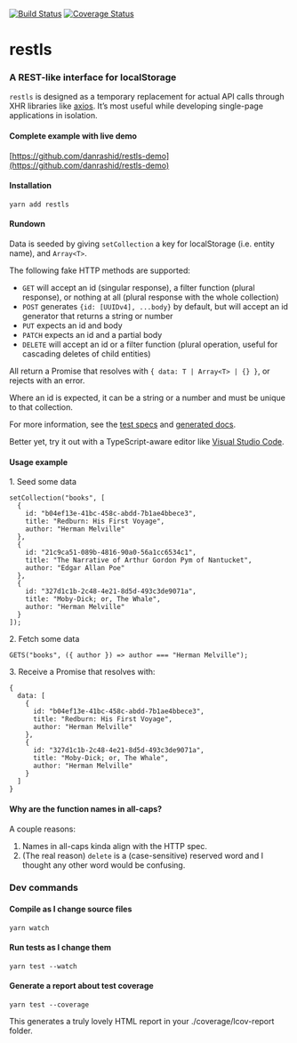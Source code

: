 [![Build Status](https://travis-ci.org/danrashid/restls.svg?branch=master)](https://travis-ci.org/danrashid/restls) [![Coverage Status](https://coveralls.io/repos/github/danrashid/restls/badge.svg?branch=master)](https://coveralls.io/github/danrashid/restls?branch=master)

# restls

### A REST-like interface for localStorage

`restls` is designed as a temporary replacement for actual API calls through XHR libraries like [axios](https://github.com/axios/axios). It’s most useful while developing single-page applications in isolation.

#### Complete example with live demo

[https://github.com/danrashid/restls-demo](https://github.com/danrashid/restls-demo)

#### Installation

`yarn add restls`

#### Rundown

Data is seeded by giving `setCollection` a key for localStorage (i.e. entity name), and `Array<T>`.

The following fake HTTP methods are supported:

- `GET` will accept an id (singular response), a filter function (plural response), or nothing at all (plural response with the whole collection)
- `POST` generates `{id: [UUIDv4], ...body}` by default, but will accept an id generator that returns a string or number
- `PUT` expects an id and body
- `PATCH` expects an id and a partial body
- `DELETE` will accept an id or a filter function (plural operation, useful for cascading deletes of child entities)

All return a Promise that resolves with `{ data: T | Array<T> | {} }`, or rejects with an error.

Where an id is expected, it can be a string or a number and must be unique to that collection.

For more information, see the [test specs](https://www.danrashid.com/restls/test/) and [generated docs](https://www.danrashid.com/restls/typedoc/).

Better yet, try it out with a TypeScript-aware editor like [Visual Studio Code](https://code.visualstudio.com/).

#### Usage example

1\. Seed some data

```
setCollection("books", [
  {
    id: "b04ef13e-41bc-458c-abdd-7b1ae4bbece3",
    title: "Redburn: His First Voyage",
    author: "Herman Melville"
  },
  {
    id: "21c9ca51-089b-4816-90a0-56a1cc6534c1",
    title: "The Narrative of Arthur Gordon Pym of Nantucket",
    author: "Edgar Allan Poe"
  },
  {
    id: "327d1c1b-2c48-4e21-8d5d-493c3de9071a",
    title: "Moby-Dick; or, The Whale",
    author: "Herman Melville"
  }
]);
```

2\. Fetch some data

```
GETS("books", ({ author }) => author === "Herman Melville");
```

3\. Receive a Promise that resolves with:

```
{
  data: [
    {
      id: "b04ef13e-41bc-458c-abdd-7b1ae4bbece3",
      title: "Redburn: His First Voyage",
      author: "Herman Melville"
    },
    {
      id: "327d1c1b-2c48-4e21-8d5d-493c3de9071a",
      title: "Moby-Dick; or, The Whale",
      author: "Herman Melville"
    }
  ]
}
```

#### Why are the function names in all-caps?

A couple reasons:

1.  Names in all-caps kinda align with the HTTP spec.
2.  (The real reason) `delete` is a (case-sensitive) reserved word and I thought any other word would be confusing.

### Dev commands

#### Compile as I change source files

`yarn watch`

#### Run tests as I change them

`yarn test --watch`

#### Generate a report about test coverage

`yarn test --coverage`

This generates a truly lovely HTML report in your ./coverage/lcov-report folder.
